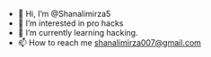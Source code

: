 - 👋 Hi, I’m @Shanalimirza5
- 👀 I’m interested in pro hacks
- 🌱 I’m currently learning hacking.
- 📫 How to reach me shanalimirza007@gmail.com
<!---
Shanalimirza5/Shanalimirza5 is a ✨ special ✨ repository because its `README.md` (this file) appears on your GitHub profile.
You can click the Preview link to take a look at your changes.
--->
